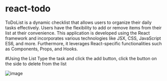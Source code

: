 # react-todo
ToDoList is a dynamic checklist that allows users to organize their daily tasks effectively. Users have the flexibility to add or remove items from their list at their convenience. This application is developed using the React framework and incorporates various technologies like JSX, CSS, JavaScript ES6, and more. Furthermore, it leverages React-specific functionalities such as Components, Props, and Hooks.


#Using the List
Type the task and click the add button, click the button on the side to delete from the list

![image](https://github.com/AashirM2004/react-todo/assets/133847421/f81eae20-2c47-4278-a61d-d774f833b7b4)
